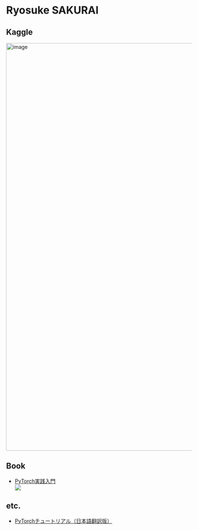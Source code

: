 # Ryosuke SAKURAI

## Kaggle

<img width="1105" alt="image" src="https://user-images.githubusercontent.com/35890009/175780157-e2083b51-4bee-406b-9469-af72da817418.png">


## Book

- [PyTorch実践入門](https://www.amazon.co.jp/PyTorch%E5%AE%9F%E8%B7%B5%E5%85%A5%E9%96%80-Eli-Stevens/dp/4839974691/ref=sr_1_1?dchild=1&keywords=pytorch%E5%AE%9F%E8%B7%B5%E5%85%A5%E9%96%80&qid=1635581243&sprefix=pytoch%2Caps%2C213&sr=8-1)
  <div>
  <img src="https://images-na.ssl-images-amazon.com/images/I/51qXdGiKKrL._SX387_BO1,204,203,200_.jpg"/>
  </div>
  
## etc.

- [PyTorchチュートリアル（日本語翻訳版）](https://yutaroogawa.github.io/pytorch_tutorials_jp/)

